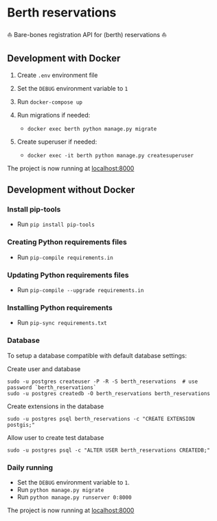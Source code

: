 # Berth reservations

:boat: Bare-bones registration API for (berth) reservations :boat:

## Development with Docker

1. Create `.env` environment file

2. Set the `DEBUG` environment variable to `1`

3. Run `docker-compose up`

4. Run migrations if needed: 
    * `docker exec berth python manage.py migrate`

5. Create superuser if needed: 
    * `docker exec -it berth python manage.py createsuperuser`

The project is now running at [localhost:8000](http://localhost:8000)

## Development without Docker

### Install pip-tools

* Run `pip install pip-tools`

### Creating Python requirements files

* Run `pip-compile requirements.in`

### Updating Python requirements files

* Run `pip-compile --upgrade requirements.in`

### Installing Python requirements

* Run `pip-sync requirements.txt`

### Database

To setup a database compatible with default database settings:

Create user and database

    sudo -u postgres createuser -P -R -S berth_reservations  # use password `berth_reservations`
    sudo -u postgres createdb -O berth_reservations berth_reservations
    
Create extensions in the database
    
    sudo -u postgres psql berth_reservations -c "CREATE EXTENSION postgis;"

Allow user to create test database

    sudo -u postgres psql -c "ALTER USER berth_reservations CREATEDB;"


### Daily running

* Set the `DEBUG` environment variable to `1`.
* Run `python manage.py migrate`
* Run `python manage.py runserver 0:8000`

The project is now running at [localhost:8000](http://localhost:8000)
